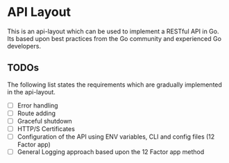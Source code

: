 # API Layout

This is an api-layout which can be used to implement a RESTful API in Go. Its based upon best practices from the Go community and experienced Go developers.

## TODOs
The following list states the requirements which are gradually implemented in
the api-layout.

- [ ] Error handling
- [ ] Route adding
- [ ] Graceful shutdown
- [ ] HTTP/S Certificates
- [ ] Configuration of the API using ENV variables, CLI and config files (12 Factor app)
- [ ] General Logging approach based upon the 12 Factor app method
